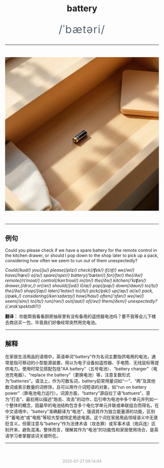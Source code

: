 <div align="center">

# battery

<div style="margin: 30px 0;">
<h1 style="font-size: 2.5em; font-weight: 300; letter-spacing: 2px; margin: 0; color: #2c3e50;">
/ˈbætəri/
</h1>
</div>

</div>

---

<div align="center" style="margin: 40px 0;">

![battery](images/battery.png)

</div>

---

## 例句

Could you please check if we have a spare battery for the remote control in the kitchen drawer, or should I pop down to the shop later to pick up a pack, considering how often we seem to run out of them unexpectedly?

*Could(/kʊd/) you(/ju/) please(/pliz/) check(/ʧɛk/) if(/ɪf/) we(/wi/) have(/hæv/) a(/ə/) spare(/spɛr/) battery(/ˈbætəri/) for(/fər/) the(/ðə/) remote(/rɪˈmoʊt/) control(/kənˈtroʊl/) in(/ɪn/) the(/ðə/) kitchen(/ˈkɪʧən/) drawer,(/drɔr,/) or(/ər/) should(/ʃʊd/) I(/aɪ/) pop(/pɑp/) down(/daʊn/) to(/tɪ/) the(/ðə/) shop(/ʃɑp/) later(/ˈleɪtər/) to(/tɪ/) pick(/pɪk/) up(/əp/) a(/ə/) pack,(/pæk,/) considering(/kənˈsɪdərɪŋ/) how(/haʊ/) often(/ˈɔfən/) we(/wi/) seem(/sim/) to(/tɪ/) run(/rən/) out(/aʊt/) of(/əv/) them(/ðɛm/) unexpectedly?(/ˌənɪkˈspɛktɪdli?/)*

**翻译：** 你能帮我看看厨房抽屉里有没有备用的遥控器电池吗？要不我等会儿下楼去商店买一包，毕竟我们好像经常突然用完电池。

---

## 解释

在家居生活用品的语境中，英语单词“battery”作为名词主要指供电用的电池，通常是指可移动的小型能源装置，用以为电子设备如遥控器、手电筒、无线鼠标等提供电力。使用时常见搭配包括“AA battery”（五号电池）、“battery charger”（电池充电器）、“replace the battery”（更换电池）等，注意复数形式为“batteries”。语法上，作为可数名词，battery前常用量词如“一”、“两”及其他数词或表示数量的词修饰，且可以用作介词短语的对象，如“run on battery power”（靠电池电力运行）。词源方面，“battery”源自拉丁语“battuere”，意为“打击”，最初用以描述“炮击、攻击”的动作，后引申为电池中多个单元并列如一个整体的概念，因最早的电池结构包含多个电化学单元并联或串联组合而得名。在中文语境中，“battery”准确翻译为“电池”，强调其作为独立能量源的功能，区别于“蓄电池”或“电瓶”等较大型或特定用途电源。这个词在家居用品领域语义中无褒贬含义，但需注意与“battery”作为法律术语（攻击罪）或军事术语（炮兵连）区别开来，避免混淆。整体而言，理解其作为“电池”的功能性和家居使用场合，是英语学习者掌握该词关键所在。


---

<div align="center" style="margin-top: 50px;">
<small style="color: #999; font-size: 0.9em;">2025-07-27 09:14:04</small>
</div>
